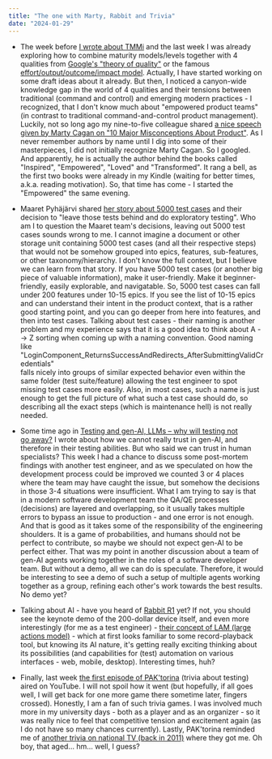 ```yaml
---
title: "The one with Marty, Rabbit and Trivia"
date: "2024-01-29"
---
```


- The week before [I wrote about TMMi](/posts/2024/01/21/the-one-where-i-never-knew-tmmi.html) and the last week I was already exploring how to combine maturity models/levels together with 4 qualities from [Google's "theory of quality"](/posts/2024/01/07/the-one-with-googles-theory-of-quality.html) or the famous [effort/output/outcome/impact model](/effort-impact-and-experimentation-in-testing/). Actually, I have started working on some draft ideas about it already. But then, I noticed a canyon-wide knowledge gap in the world of 4 qualities and their tensions between traditional (command and control) and emerging modern practices - I recognized, that I don't know much about "empowered product teams" (in contrast to traditional command-and-control product management). Luckily, not so long ago my nine-to-five colleague shared [a nice speech given by Marty Cagan on "10 Major Misconceptions About Product"](https://www.youtube.com/watch?v=Do11ib8bBUM&ab_channel=DanOlsen). As I never remember authors by name until I dig into some of their masterpieces, I did not initially recognize Marty Cagan. So I googled. And apparently, he is actually the author behind the books called "Inspired", "Empowered", "Loved" and "Transformed". It rang a bell, as the first two books were already in my Kindle (waiting for better times, a.k.a. reading motivation). So, that time has come - I started the "Empowered" the same evening.

- Maaret Pyhäjärvi shared [her story about 5000 test cases](https://www.linkedin.com/posts/maaret_two-years-ago-i-inherited-a-legacy-project-activity-7154570299143860224-lZ0-/) and their decision to "leave those tests behind and do exploratory testing". Who am I to question the Maaret team's decisions, leaving out 5000 test cases sounds wrong to me. I cannot imagine a document or other storage unit containing 5000 test cases (and all their respective steps) that would not be somehow grouped into epics, features, sub-features, or other taxonomy/hierarchy. I don't know the full context, but I believe we can learn from that story. If you have 5000 test cases (or another big piece of valuable information), make it user-friendly. Make it beginner-friendly, easily explorable, and navigatable. So, 5000 test cases can fall under 200 features under 10-15 epics. If you see the list of 10-15 epics and can understand their intent in the product context, that is a rather good starting point, and you can go deeper from here into features, and then into test cases. Talking about test cases - their naming is another problem and my experience says that it is a good idea to think about A --> Z sorting when coming up with a naming convention. Good naming like  
    "LoginComponent\_ReturnsSuccessAndRedirects\_AfterSubmittingValidCredentials"  
    falls nicely into groups of similar expected behavior even within the same folder (test suite/feature) allowing the test engineer to spot missing test cases more easily. Also, in most cases, such a name is just enough to get the full picture of what such a test case should do, so describing all the exact steps (which is maintenance hell) is not really needed.

- Some time ago in [Testing and gen-AI, LLMs – why will testing not go away?](/testing-and-gen-ai-llms-why-will-testing-not-go-away/) I wrote about how we cannot really trust in gen-AI, and therefore in their testing abilities. But who said we can trust in human specialists? This week I had a chance to discuss some post-mortem findings with another test engineer, and as we speculated on how the development process could be improved we counted 3 or 4 places where the team may have caught the issue, but somehow the decisions in those 3-4 situations were insufficient. What I am trying to say is that in a modern software development team the QA/QE processes (decisions) are layered and overlapping, so it usually takes multiple errors to bypass an issue to production - and one error is not enough. And that is good as it takes some of the responsibility of the engineering shoulders. It is a game of probabilities, and humans should not be perfect to contribute, so maybe we should not expect gen-AI to be perfect either. That was my point in another discussion about a team of gen-AI agents working together in the roles of a software developer team. But without a demo, all we can do is speculate. Therefore, it would be interesting to see a demo of such a setup of multiple agents working together as a group, refining each other's work towards the best results. No demo yet?

- Talking about AI - have you heard of [Rabbit R1](https://www.rabbit.tech/) yet? If not, you should see the keynote demo of the 200-dollar device itself, and even more interestingly (for me as a test engineer) - [their concept of LAM (large actions model)](https://www.youtube.com/watch?v=o2lKl7RMb3Y&ab_channel=MisterZeitgeist) - which at first looks familiar to some record-playback tool, but knowing its AI nature, it's getting really exciting thinking about its possibilities (and capabilities for (test) automation on various interfaces - web, mobile, desktop). Interesting times, huh?

- Finally, last week [the first episode of PAK'torina](https://www.youtube.com/watch?v=JA9O1iGAbDc&ab_channel=PokalbiaiApieKokyb%C4%99) (trivia about testing) aired on YouTube. I will not spoil how it went (but hopefully, if all goes well, I will get back for one more game there sometime later, fingers crossed). Honestly, I am a fan of such trivia games. I was involved much more in my university days - both as a player and as an organizer - so it was really nice to feel that competitive tension and excitement again (as I do not have so many chances currently). Lastly, PAK'torina reminded me of [another trivia on national TV (back in 2011)](https://www.youtube.com/watch?v=hoxVQP3Uju0&t=192s&ab_channel=1000Vaikai) where they got me. Oh boy, that aged... hm... well, I guess?
